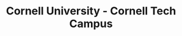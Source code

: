 ---
layout: repo
title: "Cornell University - Cornell  Tech Campus"
id: 21704
permalink: repos/21704/
---
